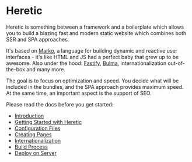 # Heretic

Heretic is something between a framework and a boilerplate which allows you to build a blazing fast and modern static website which combines both SSR and SPA approaches. 

It's based on [Marko](https://markojs.com/), a language for building dynamic and reactive user interfaces - it's like HTML and JS had a perfect baby that grew up to be awesome. Also under the hood: [Fastify](https://www.fastify.io/), [Bulma](https://bulma.io/), internationalization out-of-the-box and many more.

The goal is to focus on optimization and speed. You decide what will be included in the bundles, and the SPA approach provides maximum speed. At the same time, an important aspect is the support of SEO.

Please read the docs before you get started:

* [Introduction](manual/introduction.md)
* [Getting Started with Heretic](manual/gettingStarted.md)
* [Configuration Files](manual/configurationFiles.md)
* [Creating Pages](manual/pages.md)
* [Internationalization](manual/internationalization.md)
* [Build Process](manual/build.md)
* [Deploy on Server](manual/deploy.md)